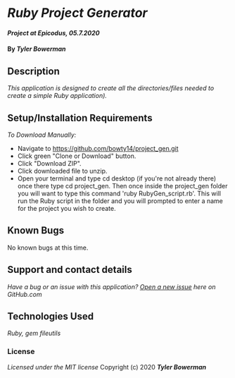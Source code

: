 # _Ruby Project Generator_
  

#### _Project at Epicodus, 05.7.2020_
  

#### By _**Tyler Bowerman**_
  

## Description

_This application is designed to create all the directories/files needed to create a simple Ruby application)._

## Setup/Installation Requirements

_To Download Manually:_
* Navigate to https://github.com/bowty14/project_gen.git
* Click green "Clone or Download" button.
* Click "Download ZIP".
* Click downloaded file to unzip.
* Open your terminal and type cd desktop (if you're not already there) once there type cd project_gen.
Then once inside the project_gen folder you will want to type this command 'ruby RubyGen_script.rb'. 
This will run the Ruby script in the folder and you will prompted to enter a name for the project you wish to create.

## Known Bugs
No known bugs at this time.
## Support and contact details

_Have a bug or an issue with this application? [Open a new issue](https://github.com/bowty14/project_gen/issues) here on GitHub.com_

## Technologies Used

_*Ruby,*_
_*gem fileutils*_

### License

*Licensed under the MIT license*
Copyright (c) 2020 **_Tyler Bowerman_**
